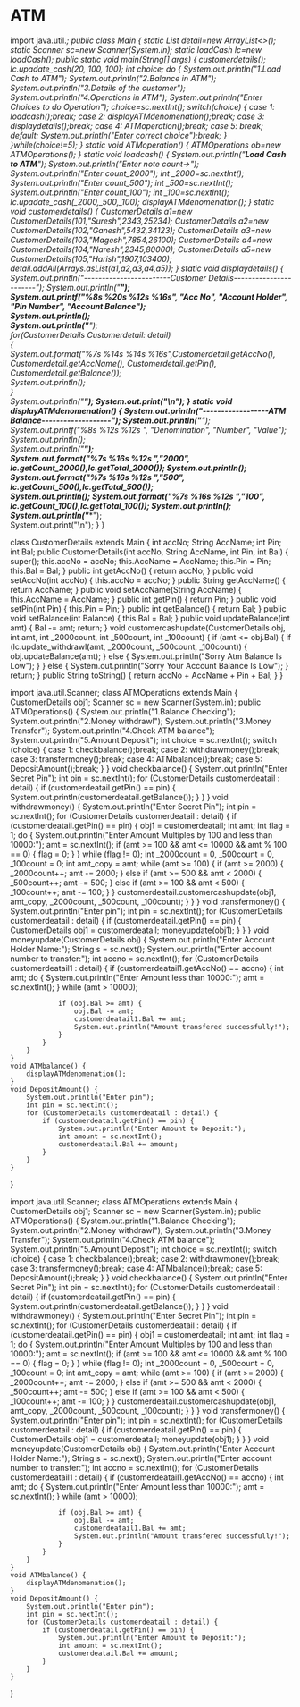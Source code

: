 # ATM
import java.util.*;
public class Main {
	static List<CustomerDetails> detail=new ArrayList<>();
	static Scanner sc=new Scanner(System.in);
	static loadCash lc=new loadCash();
	public static void main(String[] args) {
		customerdetails();
		lc.upadate_cash(20, 100, 100);
		int choice;
		do {
			System.out.println("1.Load Cash to ATM");
			System.out.println("2.Balance in ATM");
			System.out.println("3.Details of the customer");
			System.out.println("4.Operations in ATM");
			System.out.println("Enter Choices to do Operation");
			choice=sc.nextInt();
			switch(choice) {
			case 1:
			    loadcash();break;
			case 2:
				displayATMdenomenation();break;
			case 3:
				displaydetails();break;
	 		case 4:
	 			ATMoperation();break;
	 		case 5:
	 		   break;
	 		 default:
	 			 System.out.println("Enter correct choice");break;
			}
		}while(choice!=5);
	}
   static void ATMoperation() {
		ATMOperations ob=new ATMOperations(); 
	}
	static void loadcash() {
		System.out.println("**********Load Cash to ATM**********");
	    System.out.println("Enter note count->");
	    System.out.println("Enter count_2000");
	    int _2000=sc.nextInt();
	    System.out.println("Enter count_500");
	    int _500=sc.nextInt();
	    System.out.println("Enter count_100");
	    int _100=sc.nextInt();
	    lc.upadate_cash(_2000,_500,_100);
	    displayATMdenomenation();
	}
	static void customerdetails() {
		CustomerDetails a1=new CustomerDetails(101,"Suresh",2343,25234);
		CustomerDetails a2=new CustomerDetails(102,"Ganesh",5432,34123);
		CustomerDetails a3=new CustomerDetails(103,"Magesh",7854,26100);
		CustomerDetails a4=new CustomerDetails(104,"Naresh",2345,80000);
		CustomerDetails a5=new CustomerDetails(105,"Harish",1907,103400);
        detail.addAll(Arrays.asList(a1,a2,a3,a4,a5));
	}
    static void displaydetails() {
    	System.out.println("------------------------Customer Details-----------------------");
		System.out.println("************************************************************");  
		System.out.printf("%8s %20s %12s %16s", "Acc No", "Account Holder", "Pin Number", "Account Balance");  
		System.out.println();  
		System.out.println("************************************************************");   
		for(CustomerDetails Customerdetail: detail)  
		{  
		System.out.format("%7s %14s %14s %16s",Customerdetail.getAccNo(), Customerdetail.getAccName(), Customerdetail.getPin(), Customerdetail.getBalance());  
		System.out.println();  
		}  
		System.out.println("************************************************************");
		System.out.print("\n");
	}
    static void displayATMdenomenation() {
    	System.out.println("------------------ATM Balance-------------------");
		System.out.println("************************************************************");  
		System.out.printf("%8s %12s %12s ", "Denomination", "Number", "Value");  
		System.out.println();  
		System.out.println("************************************************************");  
		System.out.format("%7s %16s %12s ","2000", lc.getCount_2000(),lc.getTotal_2000());
		System.out.println();
		System.out.format("%7s %16s %12s ","500", lc.getCount_500(),lc.getTotal_500());  
		System.out.println();
		System.out.format("%7s %16s %12s ","100", lc.getCount_100(),lc.getTotal_100()); 
		System.out.println();
		System.out.println("************************************************************");  
		System.out.print("\n");
    }
}


class CustomerDetails extends Main {
	int accNo;
	String AccName;
	int Pin;
	int Bal;
	public CustomerDetails(int accNo, String AccName, int Pin, int Bal) {
		super();
		this.accNo = accNo;
		this.AccName = AccName;
		this.Pin = Pin;
		this.Bal = Bal;
	}
	public int getAccNo() {
		return accNo;
	}
	public void setAccNo(int accNo) {
		this.accNo = accNo;
	}
	public String getAccName() {
		return AccName;
	}
	public void setAccName(String AccName) {
		this.AccName = AccName;
	}
	public int getPin() {
		return Pin;
	}
	public void setPin(int Pin) {
		this.Pin = Pin;
	}
	public int getBalance() {
		return Bal;
	}
	public void setBalance(int Balance) {
		this.Bal = Bal;
	}
	public void updateBalance(int amt) {
		Bal -= amt;
		return;
	}
	void customercashupdate(CustomerDetails obj, int amt, int _2000count, int _500count, int _100count) {
		if (amt <= obj.Bal) {
			if (lc.update_withdrawl(amt, _2000count, _500count, _100count)) {
				obj.updateBalance(amt);
			} 
			else {
				System.out.println("Sorry Atm Balance Is Low");
			}
		} 
		else {
			System.out.println("Sorry Your Account Balance Is Low");
		}
		return;
	}
	public String toString() {
		return accNo + AccName + Pin + Bal;
	}
}


import java.util.Scanner;
class ATMOperations extends Main {
	CustomerDetails obj1;
	Scanner sc = new Scanner(System.in);
	public ATMOperations() {
		System.out.println("1.Balance Checking");
		System.out.println("2.Money withdrawl");
		System.out.println("3.Money Transfer");
		System.out.println("4.Check ATM balance");
		System.out.println("5.Amount Deposit");
		int choice = sc.nextInt();
		switch (choice) {
		case 1:
			checkbalance();break;
		case 2:
			withdrawmoney();break;
		case 3:
			transfermoney();break;
		case 4:
			ATMbalance();break;
		case 5:
			DepositAmount();break;
		}
	}
	void checkbalance() {
		System.out.println("Enter Secret Pin");
		int pin = sc.nextInt();
		for (CustomerDetails customerdeatail : detail) {
			if (customerdeatail.getPin() == pin) {
				System.out.println(customerdeatail.getBalance());
			}
		}
	}
	void withdrawmoney() {
		System.out.println("Enter Secret Pin");
		int pin = sc.nextInt();
		for (CustomerDetails customerdeatail : detail) {
			if (customerdeatail.getPin() == pin) {
				obj1 = customerdeatail;
				int amt;
				int flag = 1;
				do {
					System.out.println("Enter Amount Multiples by 100 and less than 10000:");
					amt = sc.nextInt();
					if (amt >= 100 && amt <= 10000 && amt % 100 == 0) {
						flag = 0;
					}
				} while (flag != 0);
				int _2000count = 0, _500count = 0, _100count = 0;
				int amt_copy = amt;
				while (amt >= 100) {
					if (amt >= 2000) {
						_2000count++;
						amt -= 2000;
					} else if (amt >= 500 && amt < 2000) {
						_500count++;
						amt -= 500;
					} else if (amt >= 100 && amt < 500) {
						_100count++;
						amt -= 100;
					}
				}
				customerdeatail.customercashupdate(obj1, amt_copy, _2000count, _500count, _100count);
			}
		}
	}
	void transfermoney() {
		System.out.println("Enter pin");
		int pin = sc.nextInt();
		for (CustomerDetails customerdeatail : detail) {
			if (customerdeatail.getPin() == pin) {
				CustomerDetails obj1 = customerdeatail;
				moneyupdate(obj1);
			}
		}
	}
	void moneyupdate(CustomerDetails obj) {
		System.out.println("Enter Account Holder Name:");
		String s = sc.next();
		System.out.println("Enter account number to transfer:");
		int accno = sc.nextInt();
		for (CustomerDetails customerdeatail1 : detail) {
			if (customerdeatail1.getAccNo() == accno) {
				int amt;
				do {
					System.out.println("Enter Amount less than 10000:");
					amt = sc.nextInt();
				} while (amt > 10000);

				if (obj.Bal >= amt) {
					obj.Bal -= amt;
					customerdeatail1.Bal += amt;
					System.out.println("Amount transfered successfully!");
				}
			}
		}
	}
	void ATMbalance() {
		displayATMdenomenation();
	}
	void DepositAmount() {
		System.out.println("Enter pin");
		int pin = sc.nextInt();
		for (CustomerDetails customerdeatail : detail) {
			if (customerdeatail.getPin() == pin) {
				System.out.println("Enter Amount to Deposit:");
				int amount = sc.nextInt();
				customerdeatail.Bal += amount;
			}
		}
	}
}



import java.util.Scanner;
class ATMOperations extends Main {
	CustomerDetails obj1;
	Scanner sc = new Scanner(System.in);
	public ATMOperations() {
		System.out.println("1.Balance Checking");
		System.out.println("2.Money withdrawl");
		System.out.println("3.Money Transfer");
		System.out.println("4.Check ATM balance");
		System.out.println("5.Amount Deposit");
		int choice = sc.nextInt();
		switch (choice) {
		case 1:
			checkbalance();break;
		case 2:
			withdrawmoney();break;
		case 3:
			transfermoney();break;
		case 4:
			ATMbalance();break;
		case 5:
			DepositAmount();break;
		}
	}
	void checkbalance() {
		System.out.println("Enter Secret Pin");
		int pin = sc.nextInt();
		for (CustomerDetails customerdeatail : detail) {
			if (customerdeatail.getPin() == pin) {
				System.out.println(customerdeatail.getBalance());
			}
		}
	}
	void withdrawmoney() {
		System.out.println("Enter Secret Pin");
		int pin = sc.nextInt();
		for (CustomerDetails customerdeatail : detail) {
			if (customerdeatail.getPin() == pin) {
				obj1 = customerdeatail;
				int amt;
				int flag = 1;
				do {
					System.out.println("Enter Amount Multiples by 100 and less than 10000:");
					amt = sc.nextInt();
					if (amt >= 100 && amt <= 10000 && amt % 100 == 0) {
						flag = 0;
					}
				} while (flag != 0);
				int _2000count = 0, _500count = 0, _100count = 0;
				int amt_copy = amt;
				while (amt >= 100) {
					if (amt >= 2000) {
						_2000count++;
						amt -= 2000;
					} else if (amt >= 500 && amt < 2000) {
						_500count++;
						amt -= 500;
					} else if (amt >= 100 && amt < 500) {
						_100count++;
						amt -= 100;
					}
				}
				customerdeatail.customercashupdate(obj1, amt_copy, _2000count, _500count, _100count);
			}
		}
	}
	void transfermoney() {
		System.out.println("Enter pin");
		int pin = sc.nextInt();
		for (CustomerDetails customerdeatail : detail) {
			if (customerdeatail.getPin() == pin) {
				CustomerDetails obj1 = customerdeatail;
				moneyupdate(obj1);
			}
		}
	}
	void moneyupdate(CustomerDetails obj) {
		System.out.println("Enter Account Holder Name:");
		String s = sc.next();
		System.out.println("Enter account number to transfer:");
		int accno = sc.nextInt();
		for (CustomerDetails customerdeatail1 : detail) {
			if (customerdeatail1.getAccNo() == accno) {
				int amt;
				do {
					System.out.println("Enter Amount less than 10000:");
					amt = sc.nextInt();
				} while (amt > 10000);

				if (obj.Bal >= amt) {
					obj.Bal -= amt;
					customerdeatail1.Bal += amt;
					System.out.println("Amount transfered successfully!");
				}
			}
		}
	}
	void ATMbalance() {
		displayATMdenomenation();
	}
	void DepositAmount() {
		System.out.println("Enter pin");
		int pin = sc.nextInt();
		for (CustomerDetails customerdeatail : detail) {
			if (customerdeatail.getPin() == pin) {
				System.out.println("Enter Amount to Deposit:");
				int amount = sc.nextInt();
				customerdeatail.Bal += amount;
			}
		}
	}
}
